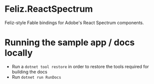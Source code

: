 # Feliz.ReactSpectrum
Feliz-style Fable bindings for Adobe's React Spectrum components.

# Running the sample app / docs locally
- Run a `dotnet tool restore` in order to restore the tools required for building the docs
- Run `dotnet run RunDocs`